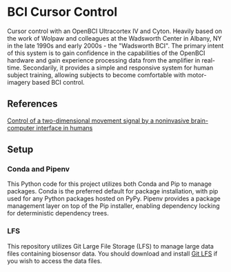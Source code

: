 # BCI Cursor Control

Cursor control with an OpenBCI Ultracortex IV and Cyton. Heavily based on the work of Wolpaw and colleagues at the
Wadsworth Center in Albany, NY in the late 1990s and early 2000s - the "Wadsworth BCI". The primary intent of this
system is to gain confidence in the capabilities of the OpenBCI hardware and gain experience processing data from the
amplifier in real-time. Secondarily, it provides a simple and responsive system for human subject training, allowing
subjects to become comfortable with motor-imagery based BCI control.

## References

[Control of a two-dimensional movement signal by a noninvasive brain-computer interface in humans](https://www.pnas.org/content/101/51/17849/tab-article-info)

## Setup

### Conda and Pipenv

This Python code for this project utilizes both Conda and Pip to manage packages. Conda is the preferred default for 
package installation, with pip used for any Python packages hosted on PyPy. Pipenv provides a package management 
layer on top of the Pip installer, enabling dependency locking for deterministic dependency trees.

### LFS

This repository utilizes Git Large File Storage (LFS) to manage large data files containing biosensor data. You 
should download and install [Git LFS](https://git-lfs.github.com/) if you wish to access the data files.
